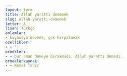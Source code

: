 ```yaml
---
layout: term
title: Allah yarattı dememek
slug: allah-yaratti-dememek
letter: A
lisan: Türkçe
anlamlar:
- kıyasıya dövmek, çok hırpalamak
ozellikler:
- - ''
ornekler:
- - Dur aman demeye bırakmadı, Allah yarattı demedi.
orneklerkaynak:
- - Kemal Tahir
---
```

